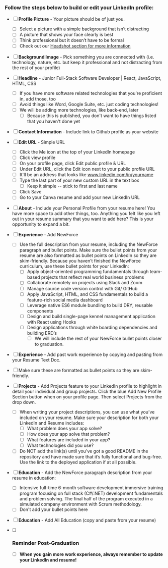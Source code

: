 

### Follow the steps below to build or edit your LinkedIn profile: 

- [ ] **Profile Picture** - Your picture should be of just you. 
  - [ ] Select a picture with a simple background that isn’t distracting 		
  - [ ] A picture that shows your face clearly is best		
  - [ ] Think professional but it doesn’t have to be formal
  - [ ] Check out our [Headshot section for more information](/book-2-headshots/README.md) 
  
- [ ] **Background Image** - Pick something you are connected with (i.e. technology, nature, etc. but keep it professional and not distracting from the rest of your profile)

- [ ] **Headline** - Junior Full-Stack Software Developer | React, JavaScript, HTML, CSS

  - [ ] If you have more software related technologies that you're proficient in, add those, too
  - [ ] Avoid things like Word, Google Suite, etc. just coding technologies!
  - [ ] We will be adding more technologies, like back-end, later 
    - [ ] Because this is published, you don't want to have things listed that you haven't done yet

- [ ] **Contact Information** - Include link to Github profile as your website

- [ ] **Edit URL** - Simple URL 
  
  - [ ] Click the Me icon at the top of your LinkedIn homepage
  - [ ] Click view profile
  - [ ] On your profile page, click Edit public profile & URL
  - [ ] Under Edit URL, click the Edit icon next to your public profile URL
  - [ ] It'll be an address that looks like www.linkedin.com/in/yourname
  - [ ] Type the last part of your new custom URL in the text box
    - [ ] Keep it simple -- stick to first and last name
  - [ ] Click Save
  - [ ] Go to your Canva resume and add your new LinkedIn URL
  
- [ ] **About** - Include your Personal Profile from your resume here! You have more space to add other things, too. Anything you felt like you left out in your resume summary that you want to add here? This is your opportunity to expand a bit.

- [ ] **Experience** - Add NewForce
  - [ ] Use the full description from your resume, including the NewForce paragraph and bullet points. Make sure the bullet points from your resume are also formatted as bullet points on LinkedIn so they are skim-friendly. Because you haven’t finished the NewForce curriculum, use these bullet points for your LinkedIn:
    - [ ] Apply object-oriented programming fundamentals through team-based projects that reflect real world business problems
    - [ ] Collaborate remotely on projects using Slack and Zoom
    - [ ] Manage source code version control with Git/ GitHub
    - [ ] Apply JavaScript, HTML, and CSS fundamentals to build a feature-rich social media dashboard
    - [ ] Leverage native ES6 module bundling to build DRY, reusable components
    - [ ] Design and build single-page kennel management application with React using Hooks
    - [ ] Design applications through white boarding dependencies and building ERD’s
      - [ ] We will include the rest of your NewForce bullet points closer to graduation.

- [ ]  **Experience** - Add past work experience by copying and pasting from your Resume Text Doc. 
  
  - [ ] Make sure these are formatted as bullet points so they are skim-friendly. 
  
- [ ] **Projects** - Add Projects feature to your LinkedIn profile to highlight in detail your individual and group projects. Click the blue Add New Profile Section button when on your profile page. Then select Projects from the drop down. 
  - [ ] When writing your project descriptions, you can use what you’ve included on your resume. Make sure your description for both your LinkedIn and Resume includes:
    - [ ] What problem does your app solve?
    - [ ] How does your app solve that problem?
    - [ ] What features are included in your app?
    - [ ] What technologies did you use?
  - [ ] Do NOT add the link(s) until you’ve got a good README in the repository and have made sure that it’s fully functional and bug-free. Use the link to the deployed application if at all possible.
  
- [ ] **Education** - Add the NewForce paragraph description from your resume in education: 
  - [ ] Intensive full-time 6-month software development immersive training program focusing on full stack (C#/.NET) development fundamentals and problem solving. The final half of the program executed in a simulated company environment with Scrum methodology. 
  - [ ] Don't add your bullet points here 
  
- [ ] **Education** - Add All Education (copy and paste from your resume) 

  

- [ ] ### **Reminder Post-Graduation**

  - [ ] **When you gain more work experience, always remember to update your LinkedIn and resume!** 

